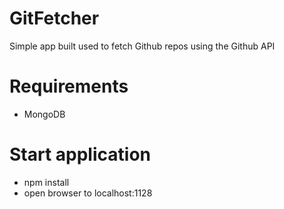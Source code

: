 # GitFetcher
Simple app built used to fetch Github repos using the Github API

# Requirements
* MongoDB

# Start application
* npm install
* open browser to localhost:1128

